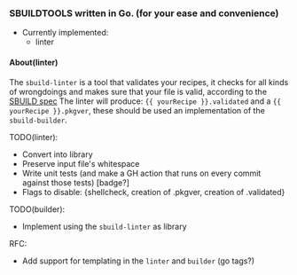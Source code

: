 ### SBUILDTOOLS written in Go. (for your ease and convenience)
- Currently implemented:
    - linter

#### About(linter)
The `sbuild-linter` is a tool that validates your recipes, it checks for all kinds of wrongdoings and makes sure that your file is valid, according to the [SBUILD spec](https://github.com/pkgforge/soarpkgs/blob/main/SBUILD_SPEC.md)
The linter will produce: `{{ yourRecipe }}.validated` and a `{{ yourRecipe }}.pkgver`, these should be used an implementation of the `sbuild-builder`.


TODO(linter):
- Convert into library
- Preserve input file's whitespace
- Write unit tests (and make a GH action that runs on every commit against those tests) [badge?]
- Flags to disable: {shellcheck, creation of .pkgver, creation of .validated}

TODO(builder):
- Implement using the `sbuild-linter` as library

RFC:
- Add support for templating in the `linter` and `builder` (go tags?)
